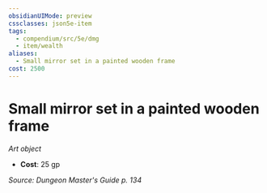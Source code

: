 ```yaml
---
obsidianUIMode: preview
cssclasses: json5e-item
tags:
  - compendium/src/5e/dmg
  - item/wealth
aliases:
  - Small mirror set in a painted wooden frame
cost: 2500
---
```

# Small mirror set in a painted wooden frame
*Art object*  

- **Cost**: 25 gp

*Source: Dungeon Master's Guide p. 134*
